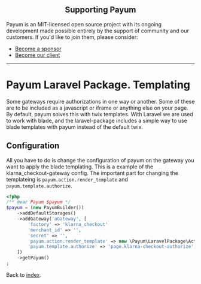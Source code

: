 <h2 align="center">Supporting Payum</h2>

Payum is an MIT-licensed open source project with its ongoing development made possible entirely by the support of community and our customers. If you'd like to join them, please consider:

- [Become a sponsor](https://www.patreon.com/makasim)
- [Become our client](http://forma-pro.com/)

---

# Payum Laravel Package. Templating

Some gateways require authorizations in one way or another. Some of these are to be included as a javascript
or iframe or anything else on your page. By default, payum solves this with twix templates. With Laravel
we are used to work with blade, and the laravel-package includes a simple way to use blade templates
with payum instead of the default twix.

## Configuration

All you have to do is change the configuration of payum on the gateway you want to apply the blade templating.
This is a example of the klarna_checkout-gateway config. The important part for changing the templateing is
`payum.action.render_template` and `payum.template.authorize`.

```php
<?php
/** @var Payum $payum */
$payum = (new PayumBuilder())
    ->addDefaultStorages()
    ->addGateway('aGateway', [
        'factory' => 'klarna_checkout'
        'merchant_id' => '',
        'secret' => '',
        'payum.action.render_template' => new \Payum\LaravelPackage\Action\RenderTemplateAction(), // Activates blade templating
        'payum.template.authorize' => 'page.klarna-checkout-authorize', // Your custom blade-template
    ])
    ->getPayum()
;
```

Back to [index](../index.md).